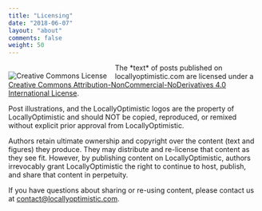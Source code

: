 ```yaml
---
title: "Licensing"
date: "2018-06-07"
layout: "about"
comments: false
weight: 50
---
```


<a style="text-decoration:none" rel="license" href="http://creativecommons.org/licenses/by-nc-nd/4.0/">
  <img alt="Creative Commons License" style="float: left; border-width:0; margin: 1rem 1rem 0 0; box-shadow:none;" src="https://i.creativecommons.org/l/by-nc-nd/4.0/88x31.png" />
</a>
The *text* of posts published on locallyoptimistic.com are licensed under a <a rel="license" href="http://creativecommons.org/licenses/by-nc-nd/4.0/">Creative Commons Attribution-NonCommercial-NoDerivatives 4.0 International License</a>.

Post illustrations, and the LocallyOptimistic logos are the property of LocallyOptimistic and should NOT be copied, reproduced, or remixed without explicit prior approval from LocallyOptimistic. 

Authors retain ultimate ownership and copyright over the content (text and figures) they produce. They may distribute and re-license that content as they see fit. However, by publishing content on LocallyOptimistic, authors irrevocably grant LocallyOptimistic the right to continue to host, publish, and share that content in perpetuity.

If you have questions about sharing or re-using content, please contact us at [contact@locallyoptimistic.com](mailto:contact@locallyoptimistic.com).

